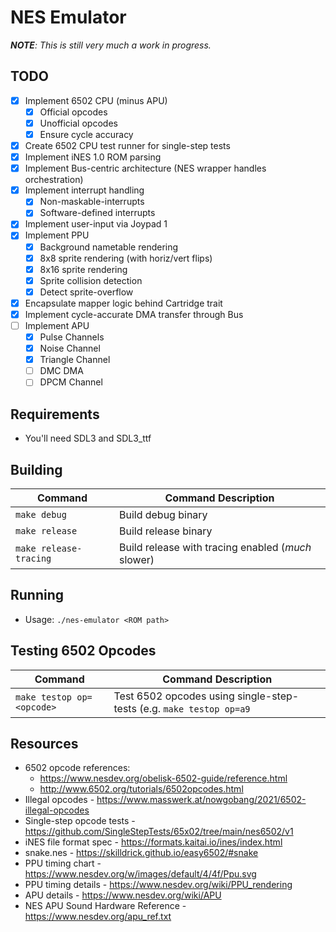 # NES Emulator

***NOTE**: This is still very much a work in progress.*

## TODO

- [x] Implement 6502 CPU (minus APU)
    - [x] Official opcodes
    - [x] Unofficial opcodes
    - [x] Ensure cycle accuracy
- [x] Create 6502 CPU test runner for single-step tests
- [x] Implement iNES 1.0 ROM parsing
- [x] Implement Bus-centric architecture (NES wrapper handles orchestration)
- [x] Implement interrupt handling
    - [x] Non-maskable-interrupts
    - [x] Software-defined interrupts
- [x] Implement user-input via Joypad 1
- [x] Implement PPU
    - [x] Background nametable rendering
    - [x] 8x8 sprite rendering (with horiz/vert flips)
    - [x] 8x16 sprite rendering
    - [x] Sprite collision detection
    - [x] Detect sprite-overflow
- [x] Encapsulate mapper logic behind Cartridge trait
- [x] Implement cycle-accurate DMA transfer through Bus
- [ ] Implement APU
    - [x] Pulse Channels
    - [x] Noise Channel
    - [x] Triangle Channel
    - [ ] DMC DMA
    - [ ] DPCM Channel

## Requirements

- You'll need SDL3 and SDL3_ttf

## Building

| Command                    | Command Description                                 |
|----------------------------|-----------------------------------------------------|
| `make debug`               | Build debug binary                                  |
| `make release`             | Build release binary                                |
| `make release-tracing`     | Build release with tracing enabled (*much* slower)  |

## Running

- Usage: `./nes-emulator <ROM path>`

## Testing 6502 Opcodes

| Command                    | Command Description                                                 |
|----------------------------|---------------------------------------------------------------------|
| `make testop op=<opcode>`  | Test 6502 opcodes using single-step-tests (e.g. `make testop op=a9` |

## Resources

- 6502 opcode references:
  - https://www.nesdev.org/obelisk-6502-guide/reference.html
  - http://www.6502.org/tutorials/6502opcodes.html
- Illegal opcodes - https://www.masswerk.at/nowgobang/2021/6502-illegal-opcodes
- Single-step opcode tests - https://github.com/SingleStepTests/65x02/tree/main/nes6502/v1
- iNES file format spec - https://formats.kaitai.io/ines/index.html
- snake.nes - https://skilldrick.github.io/easy6502/#snake
- PPU timing chart - https://www.nesdev.org/w/images/default/4/4f/Ppu.svg
- PPU timing details - https://www.nesdev.org/wiki/PPU_rendering
- APU details - https://www.nesdev.org/wiki/APU
- NES APU Sound Hardware Reference - https://www.nesdev.org/apu_ref.txt

